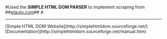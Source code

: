 #Used the **SIMPLE HTML DOM PARSER** to implement scraping from ##[etauto.com](http://etauto.com/)## # <br>
<hr color="red" />
[Simple HTML DOM Website](http://simplehtmldom.sourceforge.net/) <br>
[Documentation](http://simplehtmldom.sourceforge.net/manual.htm)

